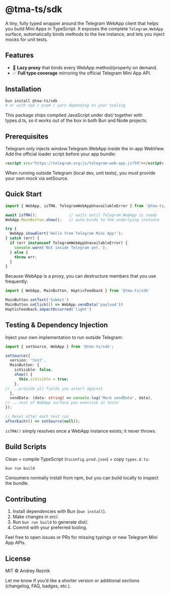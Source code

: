 # @tma-ts/sdk

A tiny, fully typed wrapper around the Telegram WebApp client that helps you build Mini Apps in TypeScript. It exposes
the complete `Telegram.WebApp` surface, automatically binds methods to the live instance, and lets you inject mocks for
unit tests.

## Features

- 🔄 **Lazy proxy** that binds every WebApp method/property on demand.
- ✅ **Full type coverage** mirroring the official Telegram Mini App API.

## Installation

```bash
bun install @tma-ts/sdk
# or with npm / pnpm / yarn depending on your tooling
```

This package ships compiled JavaScript under dist/ together with types.d.ts, so it works out of the box in both Bun and
Node projects.

## Prerequisites

Telegram only injects window.Telegram.WebApp inside the in-app WebView. Add the official loader script before your app
bundle:

```html
<script src="https://telegram.org/js/telegram-web-app.js?59"></script>
```
When running outside Telegram (local dev, unit tests), you must provide your own mock via setSource.

## Quick Start

```typescript
import { WebApp, isTMA, TelegramWebAppUnavailableError } from '@tma-ts/sdk';

await isTMA();              // waits until Telegram.WebApp is ready
WebApp.MainButton.show();   // auto-binds to the underlying instance

try {
  WebApp.showAlert('Hello from Telegram Mini App!');
} catch (err) {
  if (err instanceof TelegramWebAppUnavailableError) {
    console.warn('Not inside Telegram yet.');
  } else {
    throw err;
  }
}
```

Because WebApp is a proxy, you can destructure members that you use frequently:

```typescript
import { WebApp, MainButton, HapticFeedback } from '@tma-ts/sdk'

MainButton.setText('Submit')
MainButton.onClick(() => WebApp.sendData('payload'))
HapticFeedback.impactOccurred('light')
```

## Testing & Dependency Injection

Inject your own implementation to run outside Telegram:

```typescript
import { setSource, WebApp } from '@tma-ts/sdk';

setSource({
  version: 'test',
  MainButton: {
    isVisible: false,
    show() {
      this.isVisible = true;
    },
// ...provide all fields you assert against
  },
  sendData: (data: string) => console.log('Mock sendData', data),
// ...rest of WebApp surface you exercise in tests
});

// Reset after each test run
afterEach(() => setSource(null));
```

`isTMA()` simply resolves once a WebApp instance exists; it never throws.

## Build Scripts

Clean + compile TypeScript (`tsconfig.prod.json`) + copy `types.d.ts`:
```bash
bun run build
```

Consumers normally install from npm, but you can build locally to inspect the bundle.

## Contributing

1. Install dependencies with Bun (`bun install`).
2. Make changes in src/.
3. Run `bun run build` to generate dist/.
4. Commit with your preferred tooling.

Feel free to open issues or PRs for missing typings or new Telegram Mini App APIs.

## License

MIT © Andrey Reznik

Let me know if you’d like a shorter version or additional sections (changelog, FAQ, badges, etc.).